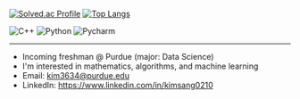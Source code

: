 [![Solved.ac Profile](http://mazassumnida.wtf/api/generate_badge?boj=ilksh)](https://solved.ac/ilksh)
[![Top Langs](https://github-readme-stats.vercel.app/api/top-langs/?username=ilksh&layout=compact)](https://github.com/ilksh/github-readme-stats)

![C++](https://img.shields.io/badge/C++-00599C.svg?&style=for-the-badge&logo=C++&logocolor=blue)
![Python](https://img.shields.io/badge/Python-3776AB.svg?&style=for-the-badge&logo=%20Python&logocolor=white)
![Pycharm](https://img.shields.io/badge/Pycharm-000000.svg?&style=for-the-badge&logo=%Pycharm&logocolor=white)

---
- Incoming freshman @ Purdue (major: Data Science)
- I'm interested in mathematics, algorithms, and machine learning
- Email: kim3634@purdue.edu
- LinkedIn: https://www.linkedin.com/in/kimsang0210
<!--
**ilksh/ilksh** is a ✨ _special_ ✨ repository because its `README.md` (this file) appears on your GitHub profile.


